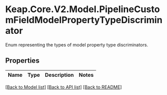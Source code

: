 # Keap.Core.V2.Model.PipelineCustomFieldModelPropertyTypeDiscriminator
Enum representing the types of model property type discriminators.

## Properties

Name | Type | Description | Notes
------------ | ------------- | ------------- | -------------

[[Back to Model list]](../README.md#documentation-for-models) [[Back to API list]](../README.md#documentation-for-api-endpoints) [[Back to README]](../README.md)

